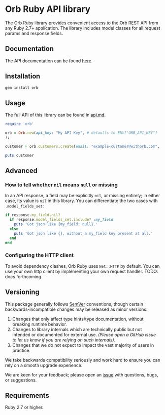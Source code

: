 # Orb Ruby API library

The Orb Ruby library provides convenient access to the Orb REST API from any Ruby 2.7+
application. The library includes model classes for all request params and response fields.

## Documentation

The API documentation can be found [here](https://www.withorb.com/https://docs.withorb.com/reference/api-reference).

## Installation

```sh
gem install orb
```

## Usage

The full API of this library can be found in [api.md](https://www.github.com/orbcorp/orb-ruby/blob/main/api.md).

```ruby
require 'orb'

orb = Orb.new(api_key: "My API Key", # defaults to ENV["ORB_API_KEY"]
);

customer = orb.customers.create(email: "example-customer@withorb.com", name: "My Customer");

puts customer
```

## Advanced

### How to tell whether `nil` means `null` or missing

In an API response, a field may be explicitly `nil`, or missing entirely; in either case, its value is `nil` in this library. You can differentiate the two cases with `.model_fields_set`:

```ruby
if response.my_field.nil?
  if response.model_fields_set.include? :my_field
    puts 'Got json like {my_field: null}.'
  else
    puts 'Got json like {}, without a my_field key present at all.'
  end
end
```

### Configuring the HTTP client

To avoid dependency clashes, Orb Ruby uses `Net::HTTP` by default. You can use your own http client by implementing your own request handler. TODO: docs forthcoming.

## Versioning

This package generally follows [SemVer](https://semver.org/spec/v2.0.0.html) conventions, though certain backwards-incompatible changes may be released as minor versions:

1. Changes that only affect type hints/type documentation, without breaking runtime behavior.
2. Changes to library internals which are technically public but not intended or documented for external use. _(Please open a GitHub issue to let us know if you are relying on such internals)_.
3. Changes that we do not expect to impact the vast majority of users in practice.

We take backwards compatibility seriously and work hard to ensure you can rely on a smooth upgrade experience.

We are keen for your feedback; please open an [issue](https://www.github.com/orbcorp/orb-ruby/issues) with questions, bugs, or suggestions.

## Requirements

Ruby 2.7 or higher.
